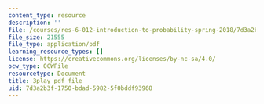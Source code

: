 ```yaml
---
content_type: resource
description: ''
file: /courses/res-6-012-introduction-to-probability-spring-2018/7d3a2b3f1750bdad59825f0bddf93968_BW_EHmZf2pM.pdf
file_size: 21555
file_type: application/pdf
learning_resource_types: []
license: https://creativecommons.org/licenses/by-nc-sa/4.0/
ocw_type: OCWFile
resourcetype: Document
title: 3play pdf file
uid: 7d3a2b3f-1750-bdad-5982-5f0bddf93968
---
```

